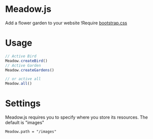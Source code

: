 # Meadow.js
Add a flower garden to your website
!Require [bootstrap.css](https://nguyenthanh1995.github.com/lib/bootstrap.min.css)

# Usage

``` js
// Active Bird
Meadow.createBird()
// Active Garden
Meadow.createGardens()

// or active all
Meadow.all()
```

# Settings
Meadow.js requires you to specify where you store its resources.  The default is "images"

```
Meadow.path = "/images"
```